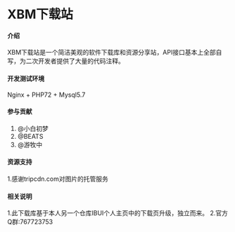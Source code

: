 # XBM下载站

#### 介绍
XBM下载站是一个简洁美观的软件下载库和资源分享站，API接口基本上全部自写，为二次开发者提供了大量的代码注释。

#### 开发测试环境

Nginx + PHP72 + Mysql5.7

#### 参与贡献

1. @小白初梦 
2. @BEATS
3. @游牧中

#### 资源支持

1.感谢tripcdn.com对图片的托管服务

#### 相关说明

1.此下载库基于本人另一个仓库IBUI个人主页中的下载页升级，独立而来。
2.官方Q群:767723753